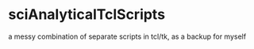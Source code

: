 # sciAnalyticalTclScripts
a messy combination of separate scripts in tcl/tk, as a backup for myself

